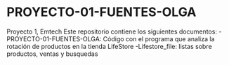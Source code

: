 # PROYECTO-01-FUENTES-OLGA
Proyecto 1, Emtech
Este repositorio contiene los siguientes documentos:
-PROYECTO-01-FUENTES-OLGA: Código con el programa que analiza la rotación de productos en la tienda LifeStore
-Lifestore_file: listas sobre productos, ventas y busquedas
